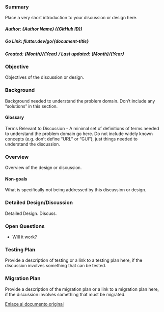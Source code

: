 ### Summary

Place a very short introduction to your discussion or design here.

##### Author: {Author Name} ({GitHub ID})
##### Go Link: flutter.dev/go/{document-title}
##### Created: {Month}/{Year}   /  Last updated: {Month}/{Year}

### Objective

Objectives of the discussion or design.

### Background

Background needed to understand the problem domain. Don’t include any “solutions” in this section.

#### Glossary

Terms Relevant to Discussion - A minimal set of definitions of terms needed to understand the problem domain go here. Do not include widely known concepts (e.g. don’t define “URL” or “GUI”), just things needed to understand the discussion.

### Overview

Overview of the design or discussion.

#### Non-goals

What is specifically not being addressed by this discussion or design.

### Detailed Design/Discussion

Detailed Design. Discuss.

### Open Questions

* Will it work?

### Testing Plan

Provide a description of testing or a link to a testing plan here, if the discussion involves something that can be tested.

### Migration Plan

Provide a description of the migration plan or a link to a migration plan here, if the discussion involves something that must be migrated.


  [Enlace al documento original][]


[Enlace al documento original]: https://nicoliniyo.github.com/nicoliniyo

